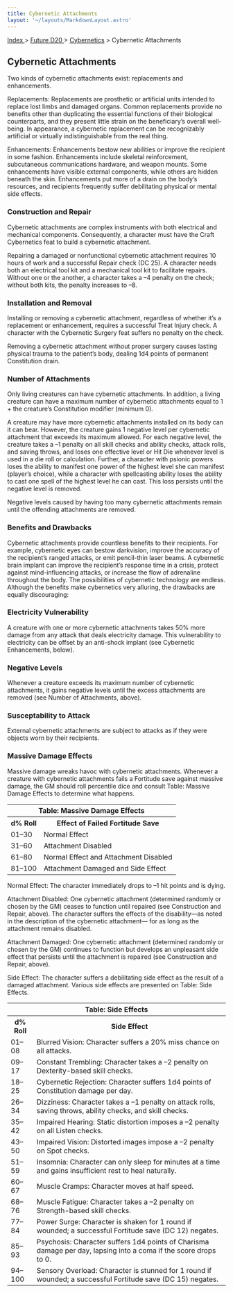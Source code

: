 ```yaml
---
title: Cybernetic Attachments
layout: '~/layouts/MarkdownLayout.astro'
---
```


[ Index ](/) > [ Future D20 ](/future.d20.srd) > [Cybernetics](/future.d20.srd/cybernetics) > Cybernetic Attachments

## Cybernetic Attachments

Two kinds of cybernetic attachments exist: replacements and enhancements.

Replacements: Replacements are prosthetic or artificial units intended to
replace lost limbs and damaged organs. Common replacements provide no benefits
other than duplicating the essential functions of their biological
counterparts, and they present little strain on the beneficiary’s overall
well-being. In appearance, a cybernetic replacement can be recognizably
artificial or virtually indistinguishable from the real thing.

Enhancements: Enhancements bestow new abilities or improve the recipient in
some fashion. Enhancements include skeletal reinforcement, subcutaneous
communications hardware, and weapon mounts. Some enhancements have visible
external components, while others are hidden beneath the skin. Enhancements
put more of a drain on the body’s resources, and recipients frequently suffer
debilitating physical or mental side effects.

### Construction and Repair

Cybernetic attachments are complex instruments with both electrical and
mechanical components. Consequently, a character must have the Craft
Cybernetics feat to build a cybernetic attachment.

Repairing a damaged or nonfunctional cybernetic attachment requires 10 hours
of work and a successful Repair check (DC 25). A character needs both an
electrical tool kit and a mechanical tool kit to facilitate repairs. Without
one or the another, a character takes a –4 penalty on the check; without both
kits, the penalty increases to –8.

### Installation and Removal

Installing or removing a cybernetic attachment, regardless of whether it’s a
replacement or enhancement, requires a successful Treat Injury check. A
character with the Cybernetic Surgery feat suffers no penalty on the check.

Removing a cybernetic attachment without proper surgery causes lasting
physical trauma to the patient’s body, dealing 1d4 points of permanent
Constitution drain.

### Number of Attachments

Only living creatures can have cybernetic attachments. In addition, a living
creature can have a maximum number of cybernetic attachments equal to 1 + the
creature’s Constitution modifier (minimum 0).

A creature may have more cybernetic attachments installed on its body can it
can bear. However, the creature gains 1 negative level per cybernetic
attachment that exceeds its maximum allowed. For each negative level, the
creature takes a –1 penalty on all skill checks and ability checks, attack
rolls, and saving throws, and loses one effective level or Hit Die whenever
level is used in a die roll or calculation. Further, a character with psionic
powers loses the ability to manifest one power of the highest level she can
manifest (player’s choice), while a character with spellcasting ability loses
the ability to cast one spell of the highest level he can cast. This loss
persists until the negative level is removed.

Negative levels caused by having too many cybernetic attachments remain until
the offending attachments are removed.

### Benefits and Drawbacks

Cybernetic attachments provide countless benefits to their recipients. For
example, cybernetic eyes can bestow darkvision, improve the accuracy of the
recipient’s ranged attacks, or emit pencil-thin laser beams. A cybernetic
brain implant can improve the recipient’s response time in a crisis, protect
against mind-influencing attacks, or increase the flow of adrenaline
throughout the body. The possibilities of cybernetic technology are endless.
Although the benefits make cybernetics very alluring, the drawbacks are
equally discouraging:

### Electricity Vulnerability

A creature with one or more cybernetic attachments takes 50% more damage from
any attack that deals electricity damage. This vulnerability to electricity
can be offset by an anti-shock implant (see Cybernetic Enhancements, below).

### Negative Levels

Whenever a creature exceeds its maximum number of cybernetic attachments, it
gains negative levels until the excess attachments are removed (see Number of
Attachments, above).

### Susceptability to Attack

External cybernetic attachments are subject to attacks as if they were objects
worn by their recipients.

### Massive Damage Effects

Massive damage wreaks havoc with cybernetic attachments. Whenever a creature
with cybernetic attachments fails a Fortitude save against massive damage, the
GM should roll percentile dice and consult Table: Massive Damage Effects to
determine what happens.


<table> <tr><th colspan="2">Table: Massive Damage Effects</th></tr> <tr><th>d% Roll</th><th>Effect of Failed Fortitude Save</th></tr> <tr><td>01–30</td><td>Normal Effect</td></tr> <tr class="shaded"><td>31–60</td><td>Attachment Disabled</td></tr> <tr><td>61–80</td><td>Normal Effect and Attachment Disabled</td></tr> <tr class="shaded"><td>81–100</td><td>Attachment Damaged and Side Effect</td></tr> </table>



Normal Effect: The character immediately drops to –1 hit points and is dying.

Attachment Disabled: One cybernetic attachment (determined randomly or chosen
by the GM) ceases to function until repaired (see Construction and Repair,
above). The character suffers the effects of the disability—as noted in the
description of the cybernetic attachment— for as long as the attachment
remains disabled.

Attachment Damaged: One cybernetic attachment (determined randomly or chosen
by the GM) continues to function but develops an unpleasant side effect that
persists until the attachment is repaired (see Construction and Repair,
above).

Side Effect: The character suffers a debilitating side effect as the result of
a damaged attachment. Various side effects are presented on Table: Side
Effects.


<table> <tr><th colspan="2">Table: Side Effects</th></tr> <tr><th>d% Roll</th><th>Side Effect</th></tr> <tr><td>01–08</td><td>Blurred Vision: Character suffers a 20% miss chance on all attacks.</td></tr> <tr class="shaded"><td>09–17</td><td>Constant Trembling: Character takes a –2 penalty on Dexterity-based skill checks.</td></tr> <tr><td>18–25</td><td>Cybernetic Rejection: Character suffers 1d4 points of Constitution damage per day.</td></tr> <tr class="shaded"><td>26–34</td><td>Dizziness: Character takes a –1 penalty on attack rolls, saving throws, ability checks, and skill checks.</td></tr> <tr><td>35–42</td><td>Impaired Hearing: Static distortion imposes a –2 penalty on all Listen checks.</td></tr> <tr class="shaded"><td>43–50</td><td>Impaired Vision: Distorted images impose a –2 penalty on Spot checks.</td></tr> <tr><td>51–59</td><td>Insomnia: Character can only sleep for minutes at a time and gains insufficient rest to heal naturally.</td></tr> <tr class="shaded"><td>60–67</td><td>Muscle Cramps: Character moves at half speed.</td></tr> <tr><td>68–76</td><td>Muscle Fatigue: Character takes a –2 penalty on Strength-based skill checks.</td></tr> <tr class="shaded"><td>77–84</td><td>Power Surge: Character is shaken for 1 round if wounded; a successful Fortitude save (DC 12) negates.</td></tr> <tr><td>85–93</td><td>Psychosis: Character suffers 1d4 points of Charisma damage per day, lapsing into a coma if the score drops to 0.</td></tr> <tr class="shaded"><td>94–100</td><td>Sensory Overload: Character is stunned for 1 round if wounded; a successful Fortitude save (DC 15) negates.</td></tr> </table>



